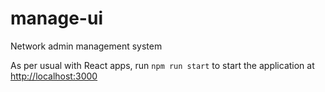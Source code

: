 # manage-ui

Network admin management system

As per usual with React apps, run `npm run start` to start the application at [http://localhost:3000](http://localhost:3000)
